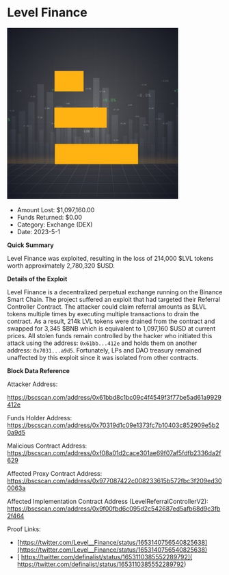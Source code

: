 # Level Finance
![Level Finance](/rektimages/Level-Finance.png)
- Amount Lost: $1,097,160.00
- Funds Returned: $0.00
- Category: Exchange (DEX)
- Date: 2023-5-1

**Quick Summary**

Level Finance was exploited, resulting in the loss of 214,000 $LVL tokens worth approximately 2,780,320 $USD. 

  


 **Details of the Exploit**

Level Finance is a decentralized perpetual exchange running on the Binance Smart Chain. The project suffered an exploit that had targeted their Referral Controller Contract. The attacker could claim referral amounts as $LVL tokens multiple times by executing multiple transactions to drain the contract. As a result, 214k LVL tokens were drained from the contract and swapped for 3,345 $BNB which is equivalent to 1,097,160 $USD at current prices. All stolen funds remain controlled by the hacker who initiated this attack using the address: `0x61bb...412e` and holds them on another address: `0x7031...a9d5`. Fortunately, LPs and DAO treasury remained unaffected by this exploit since it was isolated from other contracts.

  


 **Block Data Reference**

Attacker Address:

https://bscscan.com/address/0x61bbd8c1bc09c4f4549f3f77be5ad61a9929412e

  


Funds Holder Address: https://bscscan.com/address/0x70319d1c09e1373fc7b10403c852909e5b20a9d5

  


Malicious Contract Address: https://bscscan.com/address/0xf08a01d2cace301ae69f07af5fdfb2336da2f629

  


Affected Proxy Contract Address: https://bscscan.com/address/0x977087422c008233615b572fbc3f209ed300063a

  


Affected Implementation Contract Address (LevelReferralControllerV2): https://bscscan.com/address/0x9f00fbd6c095d2c542687ed5afb68d9c3fb2f464


Proof Links:
- [https://twitter.com/Level__Finance/status/1653140756540825638](https://twitter.com/Level__Finance/status/1653140756540825638)
- [ https://twitter.com/definalist/status/1653110385552289792]( https://twitter.com/definalist/status/1653110385552289792)



